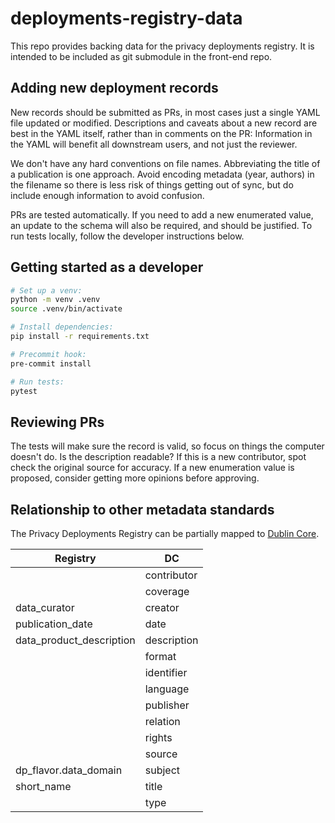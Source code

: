 # deployments-registry-data

This repo provides backing data for the privacy deployments registry.
It is intended to be included as git submodule in the front-end repo.

## Adding new deployment records

New records should be submitted as PRs,
in most cases just a single YAML file updated or modified.
Descriptions and caveats about a new record are best in the YAML itself,
rather than in comments on the PR:
Information in the YAML will benefit all downstream users, and not just the reviewer.

We don't have any hard conventions on file names.
Abbreviating the title of a publication is one approach.
Avoid encoding metadata (year, authors) in the filename so there is less risk of things getting out of sync, but do include enough information to avoid confusion.

PRs are tested automatically.
If you need to add a new enumerated value, an update to the schema will also be required,
and should be justified.
To run tests locally, follow the developer instructions below.

## Getting started as a developer

```bash
# Set up a venv:
python -m venv .venv
source .venv/bin/activate

# Install dependencies:
pip install -r requirements.txt

# Precommit hook:
pre-commit install

# Run tests:
pytest
```

## Reviewing PRs

The tests will make sure the record is valid, so focus on things the computer doesn't do.
Is the description readable?
If this is a new contributor, spot check the original source for accuracy.
If a new enumeration value is proposed, consider getting more opinions before approving.

## Relationship to other metadata standards

The Privacy Deployments Registry can be partially mapped to [Dublin Core](https://www.dublincore.org/specifications/dublin-core/dcmi-terms/).

| Registry | DC |
|---|---|
| | contributor |
| | coverage |
| data_curator | creator |
| publication_date | date |
| data_product_description | description |
| | format |
| | identifier |
| | language |
| | publisher |
| | relation |
| | rights |
| | source |
| dp_flavor.data_domain | subject |
| short_name | title |
| | type |
